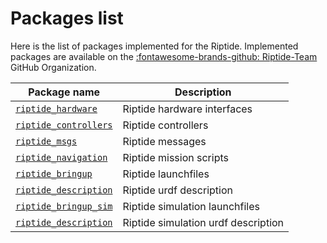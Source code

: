 # Packages list

Here is the list of packages implemented for the Riptide. Implemented packages are available on the [:fontawesome-brands-github: Riptide-Team](https://github.com/Riptide-Team) GitHub Organization.

| Package name                                                                 | Description                         |
| ---------------------------------------------------------------------------- | ----------------------------------- |
| [`riptide_hardware`](https://github.com/riptide-team/riptide_hardware)       | Riptide hardware interfaces         |
| [`riptide_controllers`](https://github.com/riptide-team/riptide_controllers) | Riptide controllers                 |
| [`riptide_msgs`](https://github.com/riptide-team/riptide_msgs)               | Riptide messages                    |
| [`riptide_navigation`](https://github.com/riptide-team/riptide_navigation)   | Riptide mission scripts             |
| [`riptide_bringup`](https://github.com/riptide-team/riptide_bringup)         | Riptide launchfiles                 |
| [`riptide_description`](https://github.com/riptide-team/riptide_description) | Riptide urdf description            |
| [`riptide_bringup_sim`](https://github.com/riptide-team/riptide_bringup_sim) | Riptide simulation launchfiles      |
| [`riptide_description`](https://github.com/riptide-team/riptide_description) | Riptide simulation urdf description |